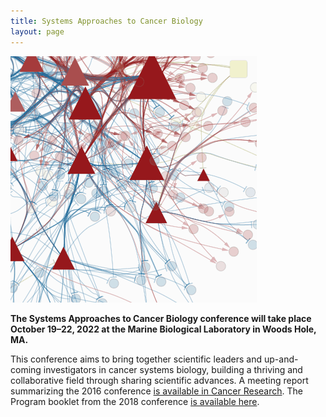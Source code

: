 ```yaml
---
title: Systems Approaches to Cancer Biology
layout: page
---
```


![Network diagram](/public/img/network_diag.png)


**The Systems Approaches to Cancer Biology conference will take place October 19–22, 2022 at the Marine Biological Laboratory in Woods Hole, MA.**


This conference aims to bring together scientific leaders and up-and-coming investigators in cancer systems biology, building a thriving and collaborative field through sharing scientific advances. A meeting report summarizing the 2016 conference [is available in Cancer Research](http://cancerres.aacrjournals.org/content/76/23/6774). The Program booklet from the 2018 conference [is available here](/public/sacb%202018%20online%20booklet%20final.pdf).

